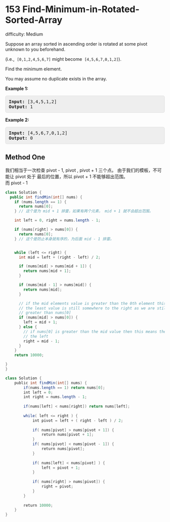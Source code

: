 # 153 Find-Minimum-in-Rotated-Sorted-Array

difficulty: Medium

<style>
        section pre{
          background-color: #eee;
          border: 1px solid #ddd;
          padding:10px;
          border-radius: 5px;
        }
      </style>
<section>
<div><p>Suppose an array sorted in ascending order is rotated at some pivot unknown to you beforehand.</p>
<p>(i.e., &nbsp;<code>[0,1,2,4,5,6,7]</code>&nbsp;might become &nbsp;<code>[4,5,6,7,0,1,2]</code>).</p>
<p>Find the minimum element.</p>
<p>You may assume no duplicate exists in the array.</p>
<p><strong>Example 1:</strong></p>
<pre><strong>Input:</strong> [3,4,5,1,2] 
<strong>Output:</strong> 1
</pre>
<p><strong>Example 2:</strong></p>
<pre><strong>Input:</strong> [4,5,6,7,0,1,2]
<strong>Output:</strong> 0
</pre>
</div></section>
 
 ## Method One 
 我们相当于一次检查 pivot - 1, pivot , pivot + 1 三个点。
 由于我们的模板，不可能让 pivot 处于 最后的位置，所以 pivot + 1 不能够超出范围。      
 而 pivot - 1
```java
class Solution {
  public int findMin(int[] nums) {
    if (nums.length == 1) {
      return nums[0];
    } // 这个是为 mid + 1 排雷，如果有两个元素， mid + 1 就不会超出范围。

    int left = 0, right = nums.length - 1;

    if (nums[right] > nums[0]) {
      return nums[0];
    } // 这个是防止本身就有序的，为后面 mid - 1 排雷。


    while (left <= right) {
      int mid = left + (right - left) / 2;

      if (nums[mid] > nums[mid + 1]) {
        return nums[mid + 1];
      }

      if (nums[mid - 1] > nums[mid]) {
        return nums[mid];
      }

      // if the mid elements value is greater than the 0th element this means
      // the least value is still somewhere to the right as we are still dealing with elements
      // greater than nums[0]
      if (nums[mid] > nums[0]) {
        left = mid + 1;
      } else {
        // if nums[0] is greater than the mid value then this means the smallest value is somewhere to
        // the left
        right = mid - 1;
      }
    }
    return 10000;

}
}

````


``` Java
class Solution {
    public int findMin(int[] nums) {
        if(nums.length == 1) return nums[0];
        int left = 0;
        int right = nums.length - 1;
        
        if(nums[left] < nums[right]) return nums[left];
        
        while( left <= right ) {
            int pivot = left + ( right - left ) / 2;
            
            if( nums[pivot] > nums[pivot + 1]) {
                return nums[pivot + 1];
            }
            if( nums[pivot] < nums[pivot - 1]) {
                return nums[pivot];
            }
            
            if( nums[left] < nums[pivot] ) {
                left = pivot + 1;
            }
            
            if( nums[right] > nums[pivot]) {
                right = pivot;
            }
        }
        
        return 10000;
    }
}
​
````
